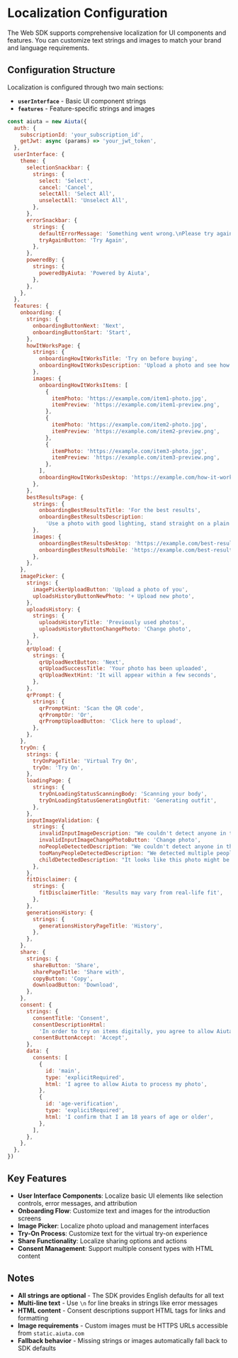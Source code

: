 # Localization Configuration

The Web SDK supports comprehensive localization for UI components and features. You can customize text strings and images to match your brand and language requirements.

## Configuration Structure

Localization is configured through two main sections:

- **`userInterface`** - Basic UI component strings
- **`features`** - Feature-specific strings and images

```javascript
const aiuta = new Aiuta({
  auth: {
    subscriptionId: 'your_subscription_id',
    getJwt: async (params) => 'your_jwt_token',
  },
  userInterface: {
    theme: {
      selectionSnackbar: {
        strings: {
          select: 'Select',
          cancel: 'Cancel',
          selectAll: 'Select All',
          unselectAll: 'Unselect All',
        },
      },
      errorSnackbar: {
        strings: {
          defaultErrorMessage: 'Something went wrong.\nPlease try again later',
          tryAgainButton: 'Try Again',
        },
      },
      poweredBy: {
        strings: {
          poweredByAiuta: 'Powered by Aiuta',
        },
      },
    },
  },
  features: {
    onboarding: {
      strings: {
        onboardingButtonNext: 'Next',
        onboardingButtonStart: 'Start',
      },
      howItWorksPage: {
        strings: {
          onboardingHowItWorksTitle: 'Try on before buying',
          onboardingHowItWorksDescription: 'Upload a photo and see how items look on you',
        },
        images: {
          onboardingHowItWorksItems: [
            {
              itemPhoto: 'https://example.com/item1-photo.jpg',
              itemPreview: 'https://example.com/item1-preview.png',
            },
            {
              itemPhoto: 'https://example.com/item2-photo.jpg',
              itemPreview: 'https://example.com/item2-preview.png',
            },
            {
              itemPhoto: 'https://example.com/item3-photo.jpg',
              itemPreview: 'https://example.com/item3-preview.png',
            },
          ],
          onboardingHowItWorksDesktop: 'https://example.com/how-it-works-desktop.png',
        },
      },
      bestResultsPage: {
        strings: {
          onboardingBestResultsTitle: 'For the best results',
          onboardingBestResultsDescription:
            'Use a photo with good lighting, stand straight on a plain background',
        },
        images: {
          onboardingBestResultsDesktop: 'https://example.com/best-results-desktop.png',
          onboardingBestResultsMobile: 'https://example.com/best-results-mobile.png',
        },
      },
    },
    imagePicker: {
      strings: {
        imagePickerUploadButton: 'Upload a photo of you',
        uploadsHistoryButtonNewPhoto: '+ Upload new photo',
      },
      uploadsHistory: {
        strings: {
          uploadsHistoryTitle: 'Previously used photos',
          uploadsHistoryButtonChangePhoto: 'Change photo',
        },
      },
      qrUpload: {
        strings: {
          qrUploadNextButton: 'Next',
          qrUploadSuccessTitle: 'Your photo has been uploaded',
          qrUploadNextHint: 'It will appear within a few seconds',
        },
      },
      qrPrompt: {
        strings: {
          qrPromptHint: 'Scan the QR code',
          qrPromptOr: 'Or',
          qrPromptUploadButton: 'Click here to upload',
        },
      },
    },
    tryOn: {
      strings: {
        tryOnPageTitle: 'Virtual Try On',
        tryOn: 'Try On',
      },
      loadingPage: {
        strings: {
          tryOnLoadingStatusScanningBody: 'Scanning your body',
          tryOnLoadingStatusGeneratingOutfit: 'Generating outfit',
        },
      },
      inputImageValidation: {
        strings: {
          invalidInputImageDescription: "We couldn't detect anyone in this photo",
          invalidInputImageChangePhotoButton: 'Change photo',
          noPeopleDetectedDescription: "We couldn't detect anyone in this photo. For best results, please upload a well-lit photo of an adult standing straight in front of a pale background.",
          tooManyPeopleDetectedDescription: "We detected multiple people in this photo. For best results, please upload a well-lit photo of an adult standing straight in front of a pale background.",
          childDetectedDescription: "It looks like this photo might be of a child. For best results, please upload a well-lit photo of an adult standing straight in front of a pale background."
        },
      },
      fitDisclaimer: {
        strings: {
          fitDisclaimerTitle: 'Results may vary from real-life fit',
        },
      },
      generationsHistory: {
        strings: {
          generationsHistoryPageTitle: 'History',
        },
      },
    },
    share: {
      strings: {
        shareButton: 'Share',
        sharePageTitle: 'Share with',
        copyButton: 'Copy',
        downloadButton: 'Download',
      },
    },
    consent: {
      strings: {
        consentTitle: 'Consent',
        consentDescriptionHtml:
          'In order to try on items digitally, you agree to allow Aiuta to process your photo. Your data will be processed according to the Aiuta <a href="https://aiuta.com/legal/terms-of-service.html" target="_blank" rel="noopener noreferrer">Terms of Use</a>',
        consentButtonAccept: 'Accept',
      },
      data: {
        consents: [
          {
            id: 'main',
            type: 'explicitRequired',
            html: 'I agree to allow Aiuta to process my photo',
          },
          {
            id: 'age-verification',
            type: 'explicitRequired',
            html: 'I confirm that I am 18 years of age or older',
          },
        ],
      },
    },
  },
})
```

## Key Features

- **User Interface Components**: Localize basic UI elements like selection controls, error messages, and attribution
- **Onboarding Flow**: Customize text and images for the introduction screens
- **Image Picker**: Localize photo upload and management interfaces
- **Try-On Process**: Customize text for the virtual try-on experience
- **Share Functionality**: Localize sharing options and actions
- **Consent Management**: Support multiple consent types with HTML content

## Notes

- **All strings are optional** - The SDK provides English defaults for all text
- **Multi-line text** - Use `\n` for line breaks in strings like error messages
- **HTML content** - Consent descriptions support HTML tags for links and formatting
- **Image requirements** - Custom images must be HTTPS URLs accessible from `static.aiuta.com`
- **Fallback behavior** - Missing strings or images automatically fall back to SDK defaults
